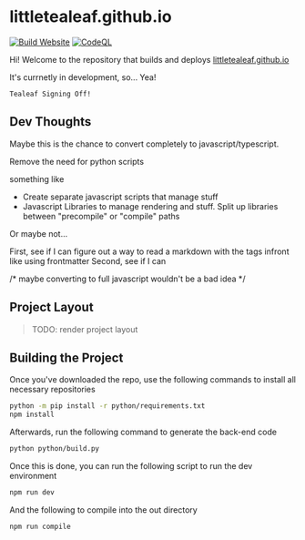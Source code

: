 # littletealeaf.github.io

[![Build Website](https://github.com/LittleTealeaf/littletealeaf.github.io/actions/workflows/build.yml/badge.svg?branch=main&event=push)](https://github.com/LittleTealeaf/littletealeaf.github.io/actions/workflows/build.yml) [![CodeQL](https://github.com/LittleTealeaf/littletealeaf.github.io/actions/workflows/codeql.yml/badge.svg)](https://github.com/LittleTealeaf/littletealeaf.github.io/actions/workflows/codeql.yml)

Hi! Welcome to the repository that builds and deploys [littletealeaf.github.io](https://littletealeaf.github.io)

It's currnetly in development, so... Yea!

`Tealeaf Signing Off!`

## Dev Thoughts

Maybe this is the chance to convert completely to javascript/typescript.

Remove the need for python scripts

something like

- Create separate javascript scripts that manage stuff
- Javascript Libraries to manage rendering and stuff. Split up libraries between "precompile" or "compile" paths

Or maybe not...

First, see if I can figure out a way to read a markdown with the tags infront like using frontmatter
Second, see if I can

/*
maybe converting to full javascript wouldn't be a bad idea
*/

## Project Layout

> TODO: render project layout

## Building the Project

Once you've downloaded the repo, use the following commands to install all necessary repositories

```sh
python -m pip install -r python/requirements.txt
npm install
```

Afterwards, run the following command to generate the back-end code

```sh
python python/build.py
```

Once this is done, you can run the following script to run the dev environment

```sh
npm run dev
```

And the following to compile into the out directory

```sh
npm run compile
```
